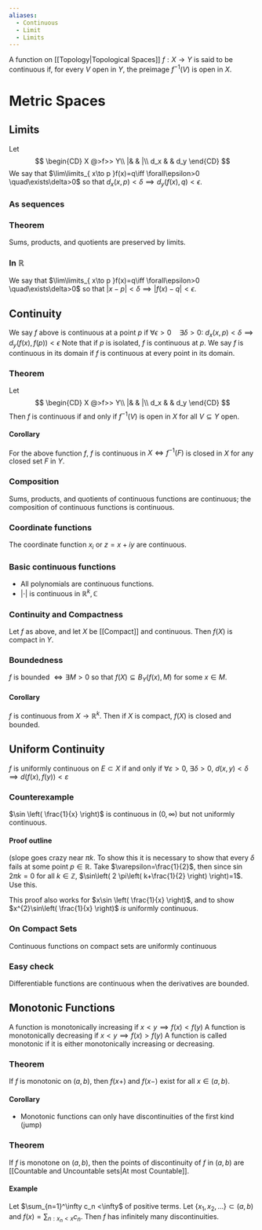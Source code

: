 ```yaml
---
aliases:
  - Continuous
  - Limit
  - Limits
---
```

A function on [[Topology|Topological Spaces]] $f:X\to Y$ is said to be continuous if, for every $V$ open in $Y$, the preimage $f^{-1}(V)$ is open in $X$.
# Metric Spaces
## Limits
Let $$
\begin{CD}
X @>f>> Y\\
|& & |\\
d_x & & d_y
\end{CD}
$$
We say that $\lim\limits_{ x\to p }f(x)=q\iff \forall\epsilon>0 \quad\exists\delta>0$ so that $d_x(x,p)<\delta\implies d_y(f(x),q)<\epsilon$.
### As sequences

### Theorem
Sums, products, and quotients are preserved by limits.
### In $\mathbb{R}$
We say that $\lim\limits_{ x\to p }f(x)=q\iff \forall\epsilon>0 \quad\exists\delta>0$ so that $|x-p|<\delta\implies |f(x)-q|<\epsilon$.
## Continuity
We say $f$ above is continuous at a point $p$ if $\forall\epsilon>0\quad\exists\delta>0:$
$d_x(x,p)<\delta\implies d_y(f(x),f(p))<\epsilon$
Note that if $p$ is isolated, $f$ is continuous at $p$.
We say $f$ is continuous in its domain if $f$ is continuous at every point in its domain.
### Theorem
Let $$
\begin{CD}
X @>f>> Y\\
|& & |\\
d_x & & d_y
\end{CD}
$$
Then $f$ is continuous if and only if $f^{-1}(V)$ is open in $X$ for all $V\subseteq Y$ open.
#### Corollary
For the above function $f$, $f$ is continuous in $X \iff f^{-1}(F)$ is closed in $X$ for any closed set $F$ in $Y$.
### Composition
Sums, products, and quotients of continuous functions are continuous; the composition of continuous functions is continuous.
### Coordinate functions
The coordinate function $x_i$ or $z=x+iy$ are continuous.
### Basic continuous functions
- All polynomials are continuous functions.
-  $\left| \cdot \right|$ is continuous in $\mathbb{R}^{k},\mathbb{C}$
### Continuity and Compactness
Let $f$ as above, and let $X$ be [[Compact]] and continuous. Then $f(X)$ is compact in $Y$.
### Boundedness
$f$ is bounded $\iff \exists  M>0$ so that $f(X)\subseteq B_Y(f(x),M)$  for some $x \in M$.
#### Corollary
$f$ is continuous from $X\to \mathbb{R}^{k}$. Then if $X$ is compact, $f(X)$ is closed and bounded.
## Uniform Continuity
$f$ is uniformly continuous on $E\subset X$ if and only if $\forall\varepsilon>0$, $\exists \delta>0$, $d(x,y)<\delta\implies d(f(x),f(y))<\varepsilon$
### Counterexample
$\sin \left( \frac{1}{x} \right)$ is continuous in $(0,\infty)$ but not uniformly continuous.
#### Proof outline
(slope goes crazy near $\pi k$. To show this it is necessary to show that every $\delta$ fails at some point $p \in\mathbb{R}$. Take $\varepsilon=\frac{1}{2}$, then since $\sin2\pi k=0$ for all $k\in\mathbb{Z}$, $\sin\left( 2 \pi\left( k+\frac{1}{2} \right) \right)=1$. Use this.

This proof also works for $x\sin \left( \frac{1}{x} \right)$, and to show $x^{2}\sin\left( \frac{1}{x} \right)$ *is* uniformly continuous.
### On Compact Sets
Continuous functions on compact sets are uniformly continuous
### Easy check
Differentiable functions are continuous when the derivatives are bounded.
## Monotonic Functions
A function is monotonically increasing if $x<y\implies f(x)<f(y)$
A function is monotonically decreasing if $x<y\implies f(x)>f(y)$
A function is called monotonic if it is either monotonically increasing or decreasing.
### Theorem
If $f$ is monotonic on $(a,b)$, then $f(x+)$ and $f(x-)$ exist for all $x \in(a,b)$.
#### Corollary
- Monotonic functions can only have discontinuities of the first kind (jump)
### Theorem 
If $f$ is monotone on $(a,b)$, then the points of discontinuity of $f$ in $(a,b)$ are [[Countable and Uncountable sets|At most Countable]].
#### Example
Let $\sum_{n=1}^\infty c_n <\infty$ of positive terms. Let $\{ x_{1},x_{2},\dots \}\subset(a,b)$
and $f(x)=\sum_{n:x_{n}<x}c_{n}$. Then $f$ has infinitely many discontinuities.